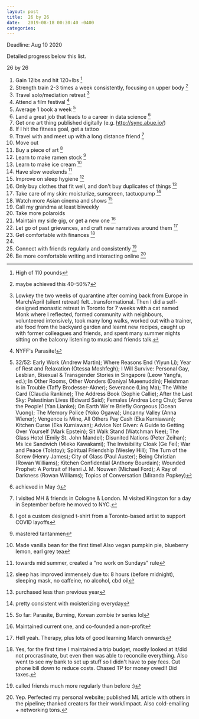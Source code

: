 ```yaml
---
layout: post
title:  26 by 26
date:   2019-08-18 00:30:40 -0400
categories:
---
```

Deadline: Aug 10 2020

Detailed progress below this list.

26 by 26
1. Gain 12lbs and hit 120+lbs [^be4b0472]
2. Strength train 2-3 times a week consistently, focusing on upper body [^5db39016]
3. Travel solo/mediation retreat [^cf4664b6]
4. Attend a film festival [^bc1e1c45]
5. Average 1 book a week [^fa3a87c9]
6. Land a great job that leads to a career in data science [^10d2e98b]
7. Get one art thing published digitally (e.g. http://sync.abue.io/)
8. If I hit the fitness goal, get a tattoo
9. Travel with and meet up with a long distance friend [^47ff5cfe]
10. Move out
11. Buy a piece of art [^5b963e37]
12. Learn to make ramen stock [^0f9ee301]
13. Learn to make ice cream [^5193ccea]
14. Have slow weekends [^450b2a9f]
15. Improve on sleep hygiene [^93f62b45]
16. Only buy clothes that fit well, and don't buy duplicates of things [^f1bf57e7]
17. Take care of my skin: moisturize, sunscreen, tactuopump [^ed8aa12b]
18. Watch more Asian cinema and shows [^b90ca913]
19. Call my grandma at least biweekly
20. Take more polaroids
21. Maintain my side gig, or get a new one [^d55854af]
22. Let go of past grievances, and craft new narratives around them [^24f2c6b1]
23. Get comfortable with finances [^3ebaa2d7]
24.
25. Connect with friends regularly and consistently [^91adba78]
26. Be more comfortable writing and interacting online [^dc027ce5]

[^91adba78]: called friends much more regularly than before :)

[^ed8aa12b]: pretty consistent with moisterizing everyday

[^f1bf57e7]: purchased less than previous year

[^93f62b45]: sleep has improved immensely due to: 8 hours (before midnight), sleeping mask, no caffeine, no alcohol, cbd oil

[^450b2a9f]: towards mid summer, created a "no work on Sundays" rule

[^0f9ee301]: mastered tantanmen

[^10d2e98b]: achieved in May :)

[^be4b0472]: High of 110 pounds

[^5db39016]: maybe achieved this 40-50%?

[^d55854af]: Maintained current one, and co-founded a non-profit

[^3ebaa2d7]: Yes, for the first time I maintained a trip budget, mostly looked at it/did not procrastinate, but even then was able to reconcile everything. Also went to see my bank to set up stuff so I didn't have to pay fees. Cut phone bill down to reduce costs. Chased TP for money owed!! Did taxes.

[^dc027ce5]: Yep. Perfected my personal website; published ML article with others in the pipeline; thanked creators for their work/impact. Also cold-emailing + networking tons.

[^24f2c6b1]: Hell yeah. Therapy, plus lots of good learning March onwards

[^b90ca913]: So far: Parasite, Burning, Korean zombie tv series lol

[^5193ccea]: Made vanilla bean for the first time! Also vegan pumpkin pie, blueberry lemon, earl grey tea

[^5b963e37]: I got a custom designed t-shirt from a Toronto-based artist to support COVID layoffs

[^cf4664b6]: Lowkey the two weeks of quarantine after coming back from Europe in March/April (silent retreat) felt...transformational. Then I did a self-designed monastic retreat in Toronto for 7 weeks with a cat named Monk where I reflected, formed community with neighbours, volunteered intensively, took many long walks, worked out with a trainer, ate food from the backyard garden and learnt new recipes, caught up with former colleagues and friends, and spent many summer nights sitting on the balcony listening to music and friends talk. 

[^47ff5cfe]: I visited MH & friends in Cologne & London. M visited Kingston for a day in September before he moved to NYC.

[^bc1e1c45]: NYFF's Parasite!

[^fa3a87c9]: 32/52: Early Work (Andrew Martin); Where Reasons End (Yiyun Li); Year of Rest and Relaxation (Otessa Moshfegh); I Will Survive: Personal Gay, Lesbian, Bisexual & Transgender Stories in Singapore (Leow Yangfa, ed.); In Other Rooms, Other Wonders (Daniyal Mueenuddin); Fleishman Is in Trouble (Taffy Brodesser-Akner); Severance (Ling Ma); The White Card (Claudia Rankine); The Address Book (Sophie Callie); After the Last Sky: Palestinian Lives (Edward Said); Females (Andrea Long Chu); Serve the People! (Yan Lianke); On Earth We're Briefly Gorgeous (Ocean Vuong); The Memory Police (Yoko Ogawa); Uncanny Valley (Anna Wiener); Vengence is Mine, All Others Pay Cash (Eka Kurniawan); Kitchen Curse (Eka Kurniawan); Advice Not Given: A Guide to Getting Over Yourself (Mark Epstein); Sit Walk Stand (Watchman Nee); The Glass Hotel (Emily St. John Mandel); Disunited Nations (Peter Zeihan); Ms Ice Sandwich (Mieko Kawakami); The Invisibility Cloak (Ge Fei); War and Peace (Tolstoy); Spiritual Friendship (Wesley Hill); The Turn of the Screw (Henry James); City of Glass (Paul Auster); Being Christian (Rowan Williams); Kitchen Confidential (Anthony Bourdain); Wounded Prophet: A Portrait of Henri J. M. Nouwen (Michael Ford); A Ray of Darkness (Rowan Williams); Topics of Conversation (Miranda Popkey)

